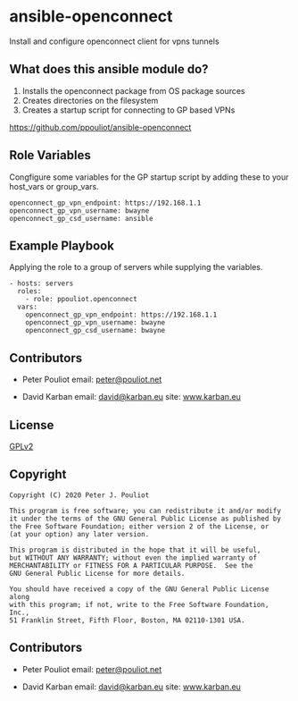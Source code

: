 # ansible-openconnect

Install and configure openconnect client for vpns tunnels

## What does this ansible module do?

1. Installs the openconnect package from OS package sources
1. Creates directories on the filesystem
1. Creates a startup script for connecting to GP based VPNs

https://github.com/ppouliot/ansible-openconnect
## Role Variables

Congfigure some variables for the GP startup script by adding these to your 
host_vars or group_vars.

```
openconnect_gp_vpn_endpoint: https://192.168.1.1
openconnect_gp_vpn_username: bwayne
openconnect_gp_csd_username: ansible
```
## Example Playbook

Applying the role to a group of servers while supplying the variables.

```
- hosts: servers
  roles:
    - role: ppouliot.openconnect
  vars:
    openconnect_gp_vpn_endpoint: https://192.168.1.1
    openconnect_gp_vpn_username: bwayne
    openconnect_gp_csd_username: bwayne
```
## Contributors

* Peter Pouliot 
  email: peter@pouliot.net

* David Karban
  email: david@karban.eu
  site: www.karban.eu

## License

[GPLv2](./LICENSE)

## Copyright

    Copyright (C) 2020 Peter J. Pouliot

    This program is free software; you can redistribute it and/or modify
    it under the terms of the GNU General Public License as published by
    the Free Software Foundation; either version 2 of the License, or
    (at your option) any later version.

    This program is distributed in the hope that it will be useful,
    but WITHOUT ANY WARRANTY; without even the implied warranty of
    MERCHANTABILITY or FITNESS FOR A PARTICULAR PURPOSE.  See the
    GNU General Public License for more details.

    You should have received a copy of the GNU General Public License along
    with this program; if not, write to the Free Software Foundation, Inc.,
    51 Franklin Street, Fifth Floor, Boston, MA 02110-1301 USA.


## Contributors

* Peter Pouliot 
  email: peter@pouliot.net

* David Karban
  email: david@karban.eu
  site: www.karban.eu

